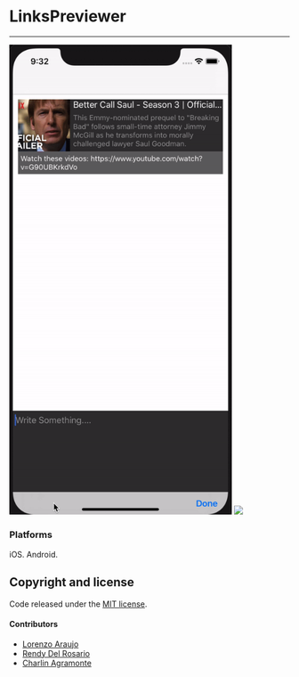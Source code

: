 

# LinksPreviewer
----

<img src="images/ios.gif" Width="400" />
<img src="images/android.gif" Width="400" />

### Platforms

iOS.
Android.

## Copyright and license

Code released under the [MIT license](https://opensource.org/licenses/MIT).

#### Contributors

* [Lorenzo Araujo](https://github.com/valentineg8)
* [Rendy Del Rosario](https://github.com/rdelrosario)
* [Charlin Agramonte](https://github.com/char0394)
